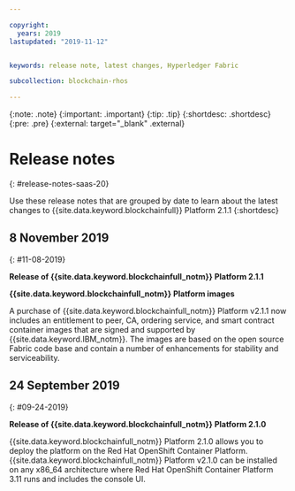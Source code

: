 ```yaml
---

copyright:
  years: 2019
lastupdated: "2019-11-12"


keywords: release note, latest changes, Hyperledger Fabric

subcollection: blockchain-rhos

---
```


{:note: .note}
{:important: .important}
{:tip: .tip}
{:shortdesc: .shortdesc}
{:pre: .pre}
{:external: target="_blank" .external}

# Release notes
{: #release-notes-saas-20}

Use these release notes that are grouped by date to learn about the latest changes to {{site.data.keyword.blockchainfull}} Platform 2.1.1
{:shortdesc}

## 8 November 2019
{: #11-08-2019}

**Release of {{site.data.keyword.blockchainfull_notm}} Platform 2.1.1**

**{{site.data.keyword.blockchainfull_notm}} Platform images**

A purchase of {{site.data.keyword.blockchainfull_notm}} Platform v2.1.1 now includes an entitlement to peer, CA, ordering service, and smart contract container images that are signed and supported by {{site.data.keyword.IBM_notm}}. The images are based on the open source Fabric code base and contain a number of enhancements for stability and serviceability.

## 24 September 2019
{: #09-24-2019}

**Release of {{site.data.keyword.blockchainfull_notm}} Platform 2.1.0**  

{{site.data.keyword.blockchainfull_notm}} Platform 2.1.0 allows you to deploy the platform on the Red Hat OpenShift Container Platform. {{site.data.keyword.blockchainfull_notm}} Platform v2.1.0 can be installed on any x86_64 architecture where Red Hat OpenShift Container Platform 3.11 runs and includes the console UI.
